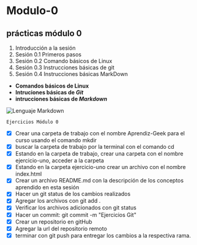 # Modulo-0
## prácticas módulo 0

1. Introducción a la sesión
2. Sesión 0.1 Primeros pasos 
3. Sesión 0.2 Comando básicos de Linux 
4. Sesión 0.3 Instrucciones básicas de git
5. Sesión 0.4 Instrucciones básicas MarkDown

- __Comandos básicos de Linux__
- __Intruciones básicas de *Git*__
- __intrucciones básicas de *Markdown*__

![Lenguaje Markdown](https://i1.wp.com/www.silocreativo.com/wp-content/uploads/2019/05/markdown-cheatsheet.png?resize=1199%2C704&quality=100&strip=all&ssl=1)

~~~
Ejercicios Módulo 0
~~~
- [x] Crear una carpeta de trabajo con el nombre Aprendiz-Geek para el curso usando el comando mkdir
- [x] buscar la carpeta de trabajo por la terminal con el comando cd
- [x] Estando en la carpeta de trabajo, crear una carpeta con el nombre ejercicio-uno, acceder a la carpeta
- [x] Estando en la carpeta ejercicio-uno crear un archivo con el nombre index.html
- [x] Crear un archivo README.md con la descripción de los conceptos aprendido en esta sesión
- [x] Hacer un git status de los cambios realizados
- [x] Agregar los archivos con git add .
- [x] Verificar los archivos adicionados con git status
- [x] Hacer un commit: git commit -m "Ejercicios Git"
- [x] Crear un repositorio en gitHub
- [x] Agregar la url del repositorio remoto
- [x] terminar con git push para entregar los cambios a la respectiva rama.
